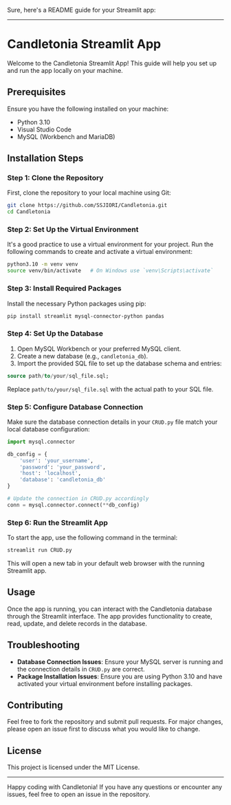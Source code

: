 Sure, here's a README guide for your Streamlit app:

---

# Candletonia Streamlit App

Welcome to the Candletonia Streamlit App! This guide will help you set up and run the app locally on your machine.

## Prerequisites

Ensure you have the following installed on your machine:
- Python 3.10
- Visual Studio Code
- MySQL (Workbench and MariaDB)

## Installation Steps

### Step 1: Clone the Repository

First, clone the repository to your local machine using Git:

```bash
git clone https://github.com/SSJIORI/Candletonia.git
cd Candletonia
```

### Step 2: Set Up the Virtual Environment

It's a good practice to use a virtual environment for your project. Run the following commands to create and activate a virtual environment:

```bash
python3.10 -m venv venv
source venv/bin/activate   # On Windows use `venv\Scripts\activate`
```

### Step 3: Install Required Packages

Install the necessary Python packages using pip:

```bash
pip install streamlit mysql-connector-python pandas
```

### Step 4: Set Up the Database

1. Open MySQL Workbench or your preferred MySQL client.
2. Create a new database (e.g., `candletonia_db`).
3. Import the provided SQL file to set up the database schema and entries:

```sql
source path/to/your/sql_file.sql;
```

Replace `path/to/your/sql_file.sql` with the actual path to your SQL file.

### Step 5: Configure Database Connection

Make sure the database connection details in your `CRUD.py` file match your local database configuration:

```python
import mysql.connector

db_config = {
    'user': 'your_username',
    'password': 'your_password',
    'host': 'localhost',
    'database': 'candletonia_db'
}

# Update the connection in CRUD.py accordingly
conn = mysql.connector.connect(**db_config)
```

### Step 6: Run the Streamlit App

To start the app, use the following command in the terminal:

```bash
streamlit run CRUD.py
```

This will open a new tab in your default web browser with the running Streamlit app.

## Usage

Once the app is running, you can interact with the Candletonia database through the Streamlit interface. The app provides functionality to create, read, update, and delete records in the database.

## Troubleshooting

- **Database Connection Issues**: Ensure your MySQL server is running and the connection details in `CRUD.py` are correct.
- **Package Installation Issues**: Ensure you are using Python 3.10 and have activated your virtual environment before installing packages.

## Contributing

Feel free to fork the repository and submit pull requests. For major changes, please open an issue first to discuss what you would like to change.

## License

This project is licensed under the MIT License.

---

Happy coding with Candletonia! If you have any questions or encounter any issues, feel free to open an issue in the repository.
